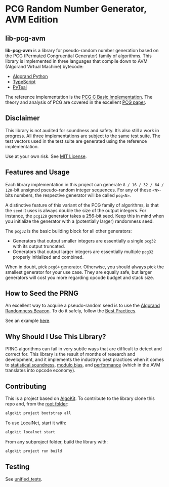 # PCG Random Number Generator, AVM Edition

## lib-pcg-avm
**lib-pcg-avm** is a library for pseudo-random number generation based on the PCG (Permuted Congruential Generator) family of algorithms.
This library is implemented in three languages that compile down to AVM (Algorand Virtual Machine) bytecode:
- [Algorand Python](./projects/lib-pcg-algopy/README.md)
- [TypeScript](./projects/lib-pcg-ts/README.md)
- [PyTeal](./projects/lib-pcg-pyteal/README.md)

The reference implementation is the [PCG C Basic Implementation](https://github.com/imneme/pcg-c-basic).
The theory and analysis of PCG are covered in the excellent [PCG paper](https://www.pcg-random.org/paper.html).

## Disclaimer
This library is not audited for soundness and safety. It’s also still a work in progress.
All three implementations are subject to the same test suite.
The test vectors used in the test suite are generated using the reference implementation.

Use at your own risk. See [MIT License](./LICENSE).

## Features and Usage
Each library implementation in this project can generate `8 / 16 / 32 / 64 / 128`-bit unsigned pseudo-random integer sequences.
For any of these `<N>`-bits numbers, the respective generator will be called `pcg<N>`.

A distinctive feature of this variant of the PCG family of algorithms, is that the `seed` it uses is always double the
size of the output integers.
For instance, the `pcg128` generator takes a 256-bit seed. Keep this in mind when you initialize the generator
with a (potentially larger) randomness seed.

The `pcg32` is the basic building block for all other generators:
- Generators that output smaller integers are essentially a single `pcg32` with its output truncated.
- Generators that output larger integers are essentially multiple `pcg32` properly initialized and combined.

When in doubt, pick `pcg64` generator.
Otherwise, you should always pick the smallest generator for your use case.
They are equally safe, but larger generators will cost you more regarding opcode budget and stack size.

## How to Seed the PRNG
An excellent way to acquire a pseudo-random seed is to use the [Algorand Randomness Beacon](https://developer.algorand.org/articles/randomness-on-algorand/).
To do it safely, follow the [Best Practices](https://developer.algorand.org/articles/usage-and-best-practices-for-randomness-beacon/).

See an example [here](https://github.com/CiottiGiorgio/verifiable-giveaway/blob/79aebd2cad78389699deea87e904b9acc7e7fe61/projects/verifiable-giveaway-contracts/smart_contracts/verifiable_giveaway/contract.py).

## Why Should I Use This Library?
PRNG algorithms can fail in very subtle ways that are difficult to detect and correct for.
This library is the result of months of research and development, and it implements the industry’s best practices when it comes to
[statistical soundness](https://en.wikipedia.org/wiki/Pseudorandom_number_generator#Potential_issues),
[modulo bias](https://www.pcg-random.org/posts/bounded-rands.html), and
[performance](https://www.pcg-random.org/rng-performance.html) (which in the AVM translates into opcode economy).

## Contributing
This is a project based on [AlgoKit](http://algokit.io). To contribute to the library clone this repo and, from the [root folder](.):
```bash
algokit project bootstrap all
```

To use LocalNet, start it with:
```bash
algokit localnet start
```

From any subproject folder, build the library with:
```bash
algokit project run build
```

## Testing
See [unified_tests](./projects/unified_tests/README.md).

